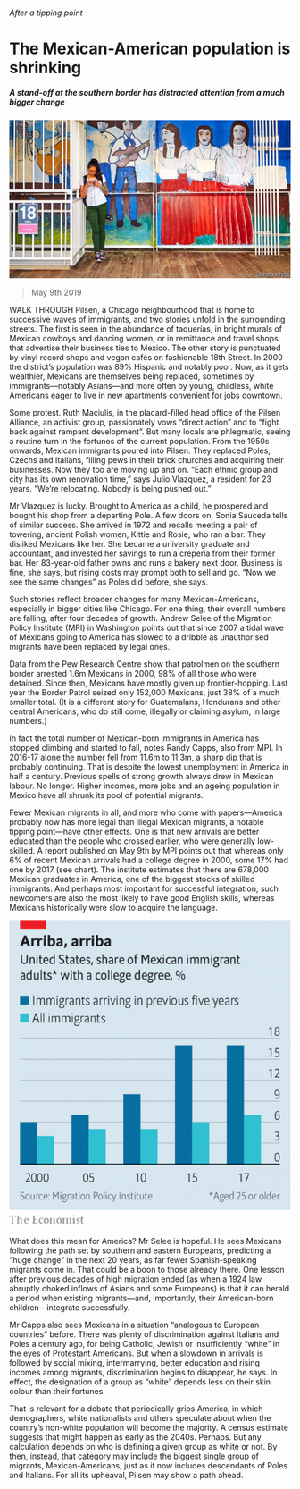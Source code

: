 ###### After a tipping point

# The Mexican-American population is shrinking 

##### A stand-off at the southern border has distracted attention from a much bigger change 

![image](images/20190511_USP003_0.jpg) 

> May 9th 2019 

WALK THROUGH Pilsen, a Chicago neighbourhood that is home to successive waves of immigrants, and two stories unfold in the surrounding streets. The first is seen in the abundance of taquerías, in bright murals of Mexican cowboys and dancing women, or in remittance and travel shops that advertise their business ties to Mexico. The other story is punctuated by vinyl record shops and vegan cafés on fashionable 18th Street. In 2000 the district’s population was 89% Hispanic and notably poor. Now, as it gets wealthier, Mexicans are themselves being replaced, sometimes by immigrants—notably Asians—and more often by young, childless, white Americans eager to live in new apartments convenient for jobs downtown. 

Some protest. Ruth Maciulis, in the placard-filled head office of the Pilsen Alliance, an activist group, passionately vows “direct action” and to “fight back against rampant development”. But many locals are phlegmatic, seeing a routine turn in the fortunes of the current population. From the 1950s onwards, Mexican immigrants poured into Pilsen. They replaced Poles, Czechs and Italians, filling pews in their brick churches and acquiring their businesses. Now they too are moving up and on. “Each ethnic group and city has its own renovation time,” says Julio Vlazquez, a resident for 23 years. “We’re relocating. Nobody is being pushed out.” 

Mr Vlazquez is lucky. Brought to America as a child, he prospered and bought his shop from a departing Pole. A few doors on, Sonia Sauceda tells of similar success. She arrived in 1972 and recalls meeting a pair of towering, ancient Polish women, Kittie and Rosie, who ran a bar. They disliked Mexicans like her. She became a university graduate and accountant, and invested her savings to run a crepería from their former bar. Her 83-year-old father owns and runs a bakery next door. Business is fine, she says, but rising costs may prompt both to sell and go. “Now we see the same changes” as Poles did before, she says. 

Such stories reflect broader changes for many Mexican-Americans, especially in bigger cities like Chicago. For one thing, their overall numbers are falling, after four decades of growth. Andrew Selee of the Migration Policy Institute (MPI) in Washington points out that since 2007 a tidal wave of Mexicans going to America has slowed to a dribble as unauthorised migrants have been replaced by legal ones. 

Data from the Pew Research Centre show that patrolmen on the southern border arrested 1.6m Mexicans in 2000, 98% of all those who were detained. Since then, Mexicans have mostly given up frontier-hopping. Last year the Border Patrol seized only 152,000 Mexicans, just 38% of a much smaller total. (It is a different story for Guatemalans, Hondurans and other central Americans, who do still come, illegally or claiming asylum, in large numbers.) 

In fact the total number of Mexican-born immigrants in America has stopped climbing and started to fall, notes Randy Capps, also from MPI. In 2016-17 alone the number fell from 11.6m to 11.3m, a sharp dip that is probably continuing. That is despite the lowest unemployment in America in half a century. Previous spells of strong growth always drew in Mexican labour. No longer. Higher incomes, more jobs and an ageing population in Mexico have all shrunk its pool of potential migrants. 

Fewer Mexican migrants in all, and more who come with papers—America probably now has more legal than illegal Mexican migrants, a notable tipping point—have other effects. One is that new arrivals are better educated than the people who crossed earlier, who were generally low-skilled. A report published on May 9th by MPI points out that whereas only 6% of recent Mexican arrivals had a college degree in 2000, some 17% had one by 2017 (see chart). The institute estimates that there are 678,000 Mexican graduates in America, one of the biggest stocks of skilled immigrants. And perhaps most important for successful integration, such newcomers are also the most likely to have good English skills, whereas Mexicans historically were slow to acquire the language. 

![image](images/20190511_USC869.png) 

What does this mean for America? Mr Selee is hopeful. He sees Mexicans following the path set by southern and eastern Europeans, predicting a “huge change” in the next 20 years, as far fewer Spanish-speaking migrants come in. That could be a boon to those already there. One lesson after previous decades of high migration ended (as when a 1924 law abruptly choked inflows of Asians and some Europeans) is that it can herald a period when existing migrants—and, importantly, their American-born children—integrate successfully. 

Mr Capps also sees Mexicans in a situation “analogous to European countries” before. There was plenty of discrimination against Italians and Poles a century ago, for being Catholic, Jewish or insufficiently “white” in the eyes of Protestant Americans. But when a slowdown in arrivals is followed by social mixing, intermarrying, better education and rising incomes among migrants, discrimination begins to disappear, he says. In effect, the designation of a group as “white” depends less on their skin colour than their fortunes. 

That is relevant for a debate that periodically grips America, in which demographers, white nationalists and others speculate about when the country’s non-white population will become the majority. A census estimate suggests that might happen as early as the 2040s. Perhaps. But any calculation depends on who is defining a given group as white or not. By then, instead, that category may include the biggest single group of migrants, Mexican-Americans, just as it now includes descendants of Poles and Italians. For all its upheaval, Pilsen may show a path ahead. 

